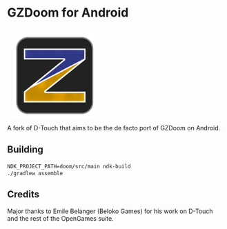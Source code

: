 # GZDoom for Android
<img src="icon.png" width="200" hspace="10" vspace="10"></br>
A fork of D-Touch that aims to be the de facto port of GZDoom on Android.

## Building
    NDK_PROJECT_PATH=doom/src/main ndk-build
    ./gradlew assemble

## Credits
Major thanks to Emile Belanger (Beloko Games) for his work on D-Touch and the rest of the OpenGames suite.
